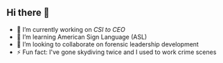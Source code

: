 ## Hi there 👋

- 🔭 I’m currently working on _CSI to CEO_
- 🌱 I’m learning American Sign Language (ASL)
- 👯 I’m looking to collaborate on forensic leadership development
- ⚡ Fun fact: I've gone skydiving twice and I used to work crime scenes

